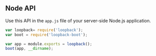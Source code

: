 ## Node API

Use this API in the `app.js` file of your server-side Node.js application.

```js
var loopback= require('loopback');
var boot = require('loopback-boot');

var app = module.exports = loopback();
boot(app, __dirname);
```
